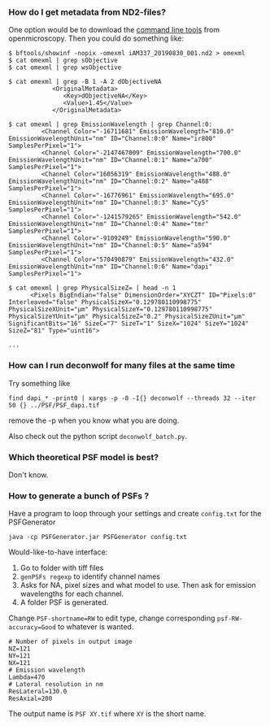 ### How do I get metadata from ND2-files?
One option would be to download the [command line tools](https://www.openmicroscopy.org/bio-formats/downloads/) from openmicroscopy. Then you could do something like:

```
$ bftools/showinf -nopix -omexml iAM337_20190830_001.nd2 > omexml
$ cat omexml | grep sObjective
$ cat omexml | grep wsObjective

$ cat omexml | grep -B 1 -A 2 dObjectiveNA
            <OriginalMetadata>
               <Key>dObjectiveNA</Key>
               <Value>1.45</Value>
            </OriginalMetadata>

$ cat omexml | grep EmissionWavelength | grep Channel:0:
         <Channel Color="-16711681" EmissionWavelength="810.0" EmissionWavelengthUnit="nm" ID="Channel:0:0" Name="ir800" SamplesPerPixel="1">
         <Channel Color="-2147467009" EmissionWavelength="700.0" EmissionWavelengthUnit="nm" ID="Channel:0:1" Name="a700" SamplesPerPixel="1">
         <Channel Color="16056319" EmissionWavelength="488.0" EmissionWavelengthUnit="nm" ID="Channel:0:2" Name="a488" SamplesPerPixel="1">
         <Channel Color="-16776961" EmissionWavelength="695.0" EmissionWavelengthUnit="nm" ID="Channel:0:3" Name="Cy5" SamplesPerPixel="1">
         <Channel Color="-1241579265" EmissionWavelength="542.0" EmissionWavelengthUnit="nm" ID="Channel:0:4" Name="tmr" SamplesPerPixel="1">
         <Channel Color="-9109249" EmissionWavelength="590.0" EmissionWavelengthUnit="nm" ID="Channel:0:5" Name="a594" SamplesPerPixel="1">
         <Channel Color="570490879" EmissionWavelength="432.0" EmissionWavelengthUnit="nm" ID="Channel:0:6" Name="dapi" SamplesPerPixel="1">

$ cat omexml | grep PhysicalSizeZ= | head -n 1
      <Pixels BigEndian="false" DimensionOrder="XYCZT" ID="Pixels:0" Interleaved="false" PhysicalSizeX="0.129780110998775" PhysicalSizeXUnit="µm" PhysicalSizeY="0.129780110998775" PhysicalSizeYUnit="µm" PhysicalSizeZ="0.2" PhysicalSizeZUnit="µm" SignificantBits="16" SizeC="7" SizeT="1" SizeX="1024" SizeY="1024" SizeZ="81" Type="uint16">

...
```

### How can I run deconwolf for many files at the same time
Try something like
```
find dapi_* -print0 | xargs -p -0 -I{} deconwolf --threads 32 --iter 50 {} ../PSF/PSF_dapi.tif
```
remove the -p when you know what you are doing.

Also check out the python script `deconwolf_batch.py`.

### Which theoretical PSF model is best?
Don't know.

### How to generate a bunch of PSFs ?
Have a program to loop through your settings and create `config.txt` for the PSFGenerator
```
java -cp PSFGenerator.jar PSFGenerator config.txt
```
Would-like-to-have interface:
 1. Go to folder with tiff files
 2. `genPSFs regexp` to identify channel names
 3. Asks for NA, pixel sizes and what model to use. Then ask for emission wavelengths for each channel.
 4. A folder PSF is generated.

Change `PSF-shortname=RW` to edit type, change corresponding `psf-RW-accuracy=Good` to whatever is wanted. 
```
# Number of pixels in output image
NZ=121
NY=121
NX=121
# Emission wavelength
Lambda=470 
# Lateral resolution in nm
ResLateral=130.0
ResAxial=200
```
The output name is `PSF XY.tif` where `XY` is the short name.
